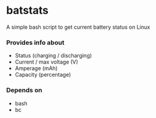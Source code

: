 # batstats
A simple bash script to get current battery status on Linux
### Provides info about
- Status (charging / discharging)
- Current / max voltage (V)
- Amperage (mAh)
- Capacity (percentage)
### Depends on
- bash
- bc

